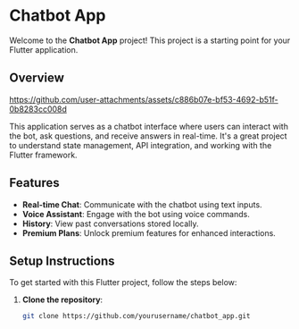 # Chatbot App

Welcome to the **Chatbot App** project! This project is a starting point for your Flutter application.

## Overview


https://github.com/user-attachments/assets/c886b07e-bf53-4692-b51f-0b8283cc008d


This application serves as a chatbot interface where users can interact with the bot, ask questions, and receive answers in real-time. It's a great project to understand state management, API integration, and working with the Flutter framework.

## Features

- **Real-time Chat**: Communicate with the chatbot using text inputs.
- **Voice Assistant**: Engage with the bot using voice commands.
- **History**: View past conversations stored locally.
- **Premium Plans**: Unlock premium features for enhanced interactions.

## Setup Instructions

To get started with this Flutter project, follow the steps below:




1. **Clone the repository**:
   ```bash
   git clone https://github.com/yourusername/chatbot_app.git


   
